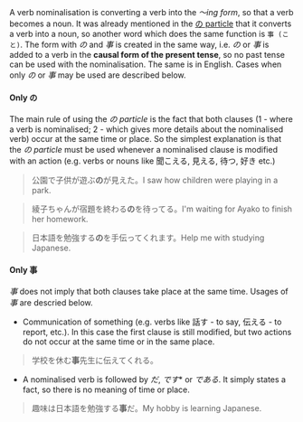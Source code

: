 A verb nominalisation is converting a verb into the *～ing form*, so that a verb becomes a noun. It was already mentioned in the [の particle](178) that it converts a verb into a noun, so another word which does the same function is `事 (こと)`. The form with *の* and *事* is created in the same way, i.e. *の* or *事* is added to a verb in the **causal form of the present tense**, so no past tense can be used with the nominalisation. The same is in English.
Cases when only *の* or *事* may be used are described below.
#### Only の
The main rule of using the *の particle* is the fact that both clauses (1 - where a verb is nominalised; 2 - which gives more details about the nominalised verb) occur at the same time or place. So the simplest explanation is that the *の particle* must be used whenever a nominalised clause is modified with an action (e.g. verbs or nouns like 聞こえる, 見える, 待つ, 好き etc.)
>公園で子供が遊ぶ**の**が見えた。I saw how children were playing in a park.

>綾子ちゃんが宿題を終わる**の**を待ってる。I'm waiting for Ayako to finish her homework.

>日本語を勉強する**の**を手伝ってくれます。Help me with studying Japanese.
#### Only 事
*事* does not imply that both clauses take place at the same time. Usages of *事* are descried below.
- Communication of something (e.g. verbs like 話す - to say, 伝える - to report, etc.). In this case the first clause is still modified, but two actions do not occur at the same time or in the same place.
>学校を休む**事**先生に伝えてくれる。
- A nominalised verb is followed by *だ*, *です** or *である*. It simply states a fact, so there is no meaning of time or place.
>趣味は日本語を勉強する**事**だ。My hobby is learning Japanese.